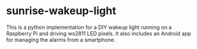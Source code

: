 # sunrise-wakeup-light
This is a python implementation for a DIY wakeup light running on a Raspberry Pi and driving ws2811 LED pixels. It also includes an Android app for managing the alarms from a smartphone.
